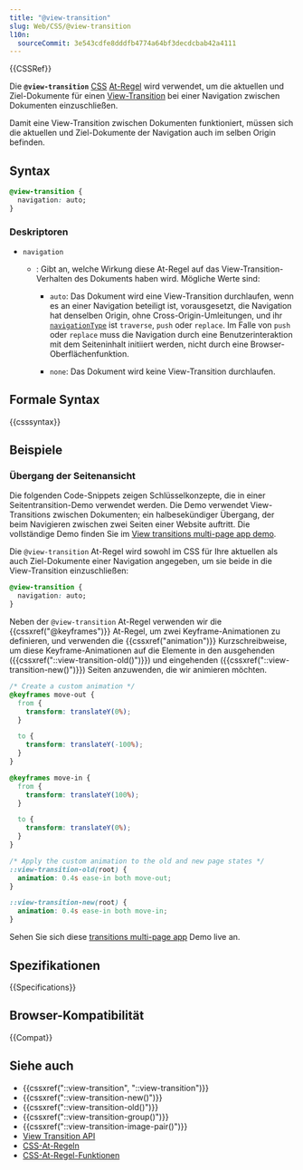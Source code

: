 ```yaml
---
title: "@view-transition"
slug: Web/CSS/@view-transition
l10n:
  sourceCommit: 3e543cdfe8dddfb4774a64bf3decdcbab42a4111
---
```


{{CSSRef}}

Die **`@view-transition`** [CSS](/de/docs/Web/CSS) [At-Regel](/de/docs/Web/CSS/CSS_syntax/At-rule) wird verwendet, um die aktuellen und Ziel-Dokumente für einen [View-Transition](/de/docs/Web/API/View_Transition_API) bei einer Navigation zwischen Dokumenten einzuschließen.

Damit eine View-Transition zwischen Dokumenten funktioniert, müssen sich die aktuellen und Ziel-Dokumente der Navigation auch im selben Origin befinden.

## Syntax

```css
@view-transition {
  navigation: auto;
}
```

### Deskriptoren

- `navigation`

  - : Gibt an, welche Wirkung diese At-Regel auf das View-Transition-Verhalten des Dokuments haben wird. Mögliche Werte sind:

    - `auto`: Das Dokument wird eine View-Transition durchlaufen, wenn es an einer Navigation beteiligt ist, vorausgesetzt, die Navigation hat denselben Origin, ohne Cross-Origin-Umleitungen, und ihr [`navigationType`](/de/docs/Web/API/NavigateEvent/navigationType) ist `traverse`, `push` oder `replace`. Im Falle von `push` oder `replace` muss die Navigation durch eine Benutzerinteraktion mit dem Seiteninhalt initiiert werden, nicht durch eine Browser-Oberflächenfunktion.

    - `none`: Das Dokument wird keine View-Transition durchlaufen.

## Formale Syntax

{{csssyntax}}

## Beispiele

### Übergang der Seitenansicht

Die folgenden Code-Snippets zeigen Schlüsselkonzepte, die in einer Seitentransition-Demo verwendet werden. Die Demo verwendet View-Transitions zwischen Dokumenten; ein halbesekündiger Übergang, der beim Navigieren zwischen zwei Seiten einer Website auftritt. Die vollständige Demo finden Sie im [View transitions multi-page app demo](https://mdn.github.io/dom-examples/view-transitions/mpa/).

Die `@view-transition` At-Regel wird sowohl im CSS für Ihre aktuellen als auch Ziel-Dokumente einer Navigation angegeben, um sie beide in die View-Transition einzuschließen:

```css
@view-transition {
  navigation: auto;
}
```

Neben der `@view-transition` At-Regel verwenden wir die {{cssxref("@keyframes")}} At-Regel, um zwei Keyframe-Animationen zu definieren, und verwenden die {{cssxref("animation")}} Kurzschreibweise, um diese Keyframe-Animationen auf die Elemente in den ausgehenden ({{cssxref("::view-transition-old()")}}) und eingehenden ({{cssxref("::view-transition-new()")}}) Seiten anzuwenden, die wir animieren möchten.

```css
/* Create a custom animation */
@keyframes move-out {
  from {
    transform: translateY(0%);
  }

  to {
    transform: translateY(-100%);
  }
}

@keyframes move-in {
  from {
    transform: translateY(100%);
  }

  to {
    transform: translateY(0%);
  }
}

/* Apply the custom animation to the old and new page states */
::view-transition-old(root) {
  animation: 0.4s ease-in both move-out;
}

::view-transition-new(root) {
  animation: 0.4s ease-in both move-in;
}
```

Sehen Sie sich diese [transitions multi-page app](https://mdn.github.io/dom-examples/view-transitions/mpa/) Demo live an.

## Spezifikationen

{{Specifications}}

## Browser-Kompatibilität

{{Compat}}

## Siehe auch

- {{cssxref("::view-transition", "::view-transition")}}
- {{cssxref("::view-transition-new()")}}
- {{cssxref("::view-transition-old()")}}
- {{cssxref("::view-transition-group()")}}
- {{cssxref("::view-transition-image-pair()")}}
- [View Transition API](/de/docs/Web/API/View_Transition_API)
- [CSS-At-Regeln](/de/docs/Web/CSS/CSS_syntax/At-rule)
- [CSS-At-Regel-Funktionen](/de/docs/Web/CSS/CSS_syntax/At-rule_functions)
